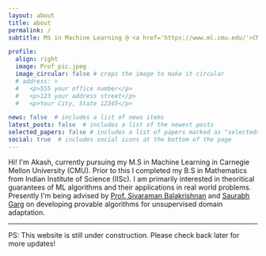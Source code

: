 ```yaml
---
layout: about
title: about
permalink: /
subtitle: MS in Machine Learning @ <a href='https://www.ml.cmu.edu/'>CMU</a> || BS in Mathematics @ <a href='http://www.math.iisc.ac.in/'>IISc</a>

profile:
  align: right
  image: Prof_pic.jpeg
  image_circular: false # crops the image to make it circular
  # address: >
  #   <p>555 your office number</p>
  #   <p>123 your address street</p>
  #   <p>Your City, State 12345</p>

news: false  # includes a list of news items
latest_posts: false  # includes a list of the newest posts
selected_papers: false # includes a list of papers marked as "selected={true}"
social: true  # includes social icons at the bottom of the page
---
```


Hi! I'm Akash, currently pursuing my M.S in Machine Learning in Carnegie Mellon University (CMU). Prior to this I completed my B.S in Mathematics from Indian Institute of Science (IISc). I am primarily interested in theoritical guarantees of ML algorithms and their applications in real world problems. Presently I'm being advised by [Prof. Sivaraman Balakrishnan](https://www.stat.cmu.edu/~siva/) and [Saurabh Garg](https://saurabhgarg1996.github.io/) on developing provable algorithms for unsupervised domain adaptation.

---

PS: This website is still under construction. Please check back later for more updates!